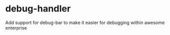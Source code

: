 # debug-handler
Add support for debug-bar to make it easier for debugging within awesome enterprise
